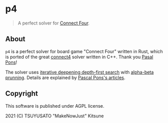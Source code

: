 # p4

> A perfect solver for [Connect Four](https://en.wikipedia.org/wiki/Connect_Four).

## About

`p4` is a perfect solver for board game "Connect Four" written in Rust, which is ported of the great [connect4](https://github.com/PascalPons/connect4) solver written in C++.
Thank you [Pasal Pons](https://github.com/PascalPons)!

The solver uses [iterative deepening depth-first search](https://en.wikipedia.org/wiki/Iterative_deepening_depth-first_search) with
[alpha-beta prunning](https://en.wikipedia.org/wiki/Alpha%E2%80%93beta_pruning). Details are explained by [Pascal Pons's articles](http://blog.gamesolver.org).

## Copyright

This software is published under AGPL license.

2021 (C) TSUYUSATO "MakeNowJust" Kitsune
